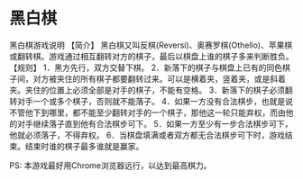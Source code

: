 # 黑白棋

黑白棋游戏说明
【简介】
  黑白棋又叫反棋(Reversi)、奥赛罗棋(Othello)、苹果棋或翻转棋。游戏通过相互翻转对方的棋子，最后以棋盘上谁的棋子多来判断胜负。
【规则】
  1．黑方先行，双方交替下棋。
  2．新落下的棋子与棋盘上已有的同色棋子间，对方被夹住的所有棋子都要翻转过来。可以是横着夹，竖着夹，或是斜着夹。夹住的位置上必须全部是对手的棋子，不能有空格。
  3．新落下的棋子必须翻转对手一个或多个棋子，否则就不能落子。
  4．如果一方没有合法棋步，也就是说不管他下到哪里，都不能至少翻转对手的一个棋子，那他这一轮只能弃权，而由他的对手继续落子直到他有合法棋步可下。
  5．如果一方至少有一步合法棋步可下，他就必须落子，不得弃权。
  6．当棋盘填满或者双方都无合法棋步可下时，游戏结束。结束时谁的棋子最多谁就是赢家。
  
PS: 本游戏最好用Chrome浏览器远行，以达到最高棋力。
